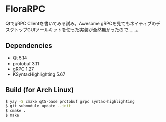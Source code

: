 FloraRPC
====

QtでgRPC Clientを書いてみる試み。Awesome gRPCを見てもネイティブのデスクトップGUIツールキットを使った実装が全然無かったので……。

## Dependencies
- Qt 5.14
- protobuf 3.11
- gRPC 1.27
- KSyntaxHighlighting 5.67

## Build (for Arch Linux)

```sh
$ yay -S cmake qt5-base protobuf grpc syntax-highlighting
$ git submodule update --init
$ cmake .
$ make
```
